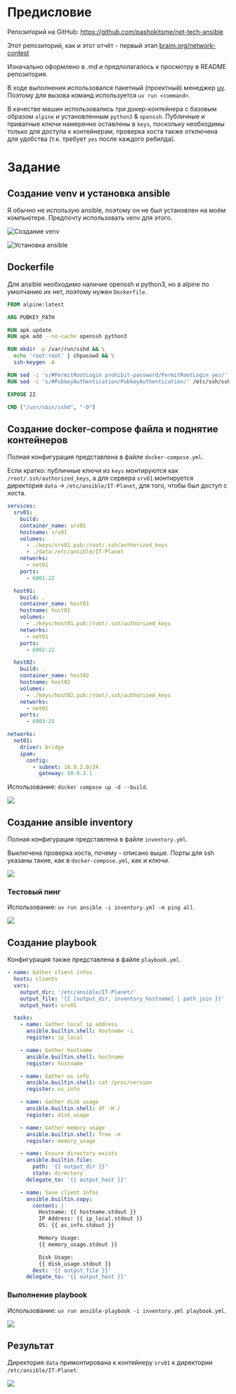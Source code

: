 # Предисловие

Репозиторий на GitHub: https://github.com/pashokitsme/net-tech-ansible

Этот репозиторий, как и этот отчёт - первый этап [braim.org/network-contest](https://challenge.braim.org/landing/network_contest)

Изначально оформлено в .md и предполагалось к просмотру в README репозитория.

В ходе выполнения использовался пакетный (проектный) менеджер [uv](https://docs.astral.sh/uv/). Поэтому для вызова команд используется `uv run <command>`.

В качестве машин использовались три докер-контейнера с базовым образом `alpine` и установленным `python3` & `openssh`. Публичные и приватные ключи намеренно оставлены в `keys`, поскольку необходимы только для доступа к контейнерам, проверка хоста также отключена для удобства (т.к. требует `yes` после каждого ребилда).

# Задание

## Создание venv и установка ansible

Я обычно не использую ansible, поэтому он не был установлен на моём компьютере. Предпочту использовать venv для этого.

![Создание venv](./pics/1.png)

![Установка ansible](./pics/3.png)

## Dockerfile

Для ansible необходимо наличие openssh и python3, но в alpine по умолчанию их нет, поэтому нужен `Dockerfile`.

```dockerfile
FROM alpine:latest

ARG PUBKEY_PATH

RUN apk update
RUN apk add --no-cache openssh python3

RUN mkdir -p /var/run/sshd && \
  echo 'root:root' | chpasswd && \
  ssh-keygen -A

RUN sed -i 's/#PermitRootLogin prohibit-password/PermitRootLogin yes/' /etc/ssh/sshd_config
RUN sed -i 's/#PubkeyAuthentication/PubkeyAuthentication/' /etc/ssh/sshd_config

EXPOSE 22

CMD ["/usr/sbin/sshd", "-D"]
```

## Создание docker-composе файла и поднятие контейнеров


Полная конфигурация представлена в файле `docker-compose.yml`.

Если кратко: публичные ключи из `keys` монтируются как `/root/.ssh/authorized_keys`, а для сервера `srv01` монтируется директория `data` -> `/etc/ansible/IT-Planet`, для того, чтобы был доступ с хоста.

```yaml
services:
  srv01:
    build: .
    container_name: srv01
    hostname: srv01
    volumes:
      - ./keys/srv01.pub:/root/.ssh/authorized_keys
      - ./data:/etc/ansible/IT-Planet
    networks:
      - net01
    ports:
      - 6001:22

  host01:
    build: .
    container_name: host01
    hostname: host01
    volumes:
      - ./keys/host01.pub:/root/.ssh/authorized_keys
    networks:
      - net01
    ports:
      - 6002:22

  host02:
    build: .
    container_name: host02
    hostname: host02
    volumes:
      - ./keys/host02.pub:/root/.ssh/authorized_keys
    networks:
      - net01
    ports:
      - 6003:22

networks:
  net01:
    driver: bridge
    ipam:
      config:
        - subnet: 10.0.2.0/24
          gateway: 10.0.2.1
```


Использование: `docker compose up -d --build`.

![](./pics/4.png)


## Создание ansible inventory

Полная конфигурация представлена в файле `inventory.yml`.

Выключена проверка хоста, почему - описано выше. Порты для ssh указаны такие, как в `docker-compose.yml`, как и ключи.

![](./pics/6.png)

### Тестовый пинг

Использование: `uv run ansible -i inventory.yml -m ping all`.

![](./pics/7.png)


## Создание playbook

Конфигурация также представлена в файле `playbook.yml`.

```yaml
- name: Gather client infos
  hosts: clients
  vars:
    output_dir: '/etc/ansible/IT-Planet/'
    output_file: '{{ [output_dir, inventory_hostname] | path_join }}'
    output_host: srv01

  tasks:
    - name: Gather local ip address
      ansible.builtin.shell: hostname -i
      register: ip_local

    - name: Gather hostname
      ansible.builtin.shell: hostname
      register: hostname

    - name: Gather os info
      ansible.builtin.shell: cat /proc/version
      register: os_info

    - name: Gather disk usage
      ansible.builtin.shell: df -H /
      register: disk_usage

    - name: Gather memory usage
      ansible.builtin.shell: free -m
      register: memory_usage

    - name: Ensure directory exists
      ansible.builtin.file:
        path: '{{ output_dir }}'
        state: directory
      delegate_to: '{{ output_host }}'

    - name: Save client infos
      ansible.builtin.copy:
        content: |
          Hostname: {{ hostname.stdout }}
          IP Address: {{ ip_local.stdout }}
          OS: {{ os_info.stdout }}

          Memory Usage: 
          {{ memory_usage.stdout }}

          Disk Usage: 
          {{ disk_usage.stdout }}
        dest: '{{ output_file }}'
      delegate_to: '{{ output_host }}'
```

### Выполнение playbook

Использование: `uv run ansible-playbook -i inventory.yml playbook.yml`.

![](./pics/8.png)

## Результат

Директория `data` примонтирована к контейнеру `srv01` к директории `/etc/ansible/IT-Planet`.

![](./pics/9.png)

